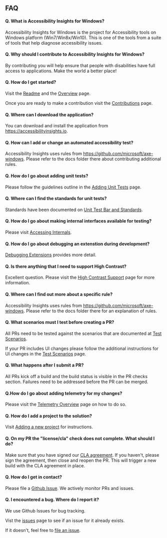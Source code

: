 ## FAQ
#### Q. What is Accessibility Insights for Windows?
Accessibility Insights for Windows is the project for Accessibility tools on Windows platform (Win7/Win8x/Win10). This is one of the tools from a suite of tools that help diagnose accessibility issues. 

#### Q. Why should I contribute to Accessibility Insights for Windows?
By contributing you will help ensure that people with disabilities have full access to applications. Make the world a better place!

#### Q. How do I get started?
Visit the [Readme](../README.md) and the [Overview](Overview.md) page.

Once you are ready to make a contribution visit the [Contributions](../Contributing.md) page.

#### Q. Where can I download the application?
You can download and install the application from https://accessibilityinsights.io.

#### Q. How can I add or change an automated accessibility test?
Accessibility Insights uses rules from https://github.com/microsoft/axe-windows. Please refer to the docs folder there about contributing additional rules.

#### Q. How do I go about adding unit tests?
Please follow the guidelines outline in the [Adding Unit Tests](AddUnitTests.md) page.

#### Q. Where can I find the standards for unit tests?
Standards have been documented on [Unit Test Bar and Standards](UnitTestBarAndStandards.md).

#### Q. How do I go about making internal interfaces available for testing? 
Please visit [Accessing Internals](AccessingInternals.md).

#### Q. How do I go about debugging an extenstion during development?
[Debugging Extensions](DebuggingExtensions.md) provides more detail.

#### Q. Is there anything that I need to support High Contrast?
Excellent question. Please visit the [High Contrast Support](HighContrastSupport.md) page for more information.

#### Q. Where can I find out more about a specific rule?
Accessibility Insights uses rules from https://github.com/microsoft/axe-windows. Please refer to the docs folder there for an explanation of rules.

#### Q. What scenarios must I test before creating a PR? 
All PRs need to be tested against the scenarios that are documented at [Test Scenarios](Scenarios.md). 

If your PR includes UI changes please follow the additional instructions for UI changes in the [Test Scenarios](Scenarios.md) page.

#### Q. What happens after I submit a PR?
All PRs kick off a build and the build status is visible in the PR checks section. Failures need to be addressed before the PR can be merged. 

#### Q.How do I go about adding telemetry for my changes?
Please visit the [Telemetry Overview](TelemetryOverview.md) page on how to do so.

#### Q. How do I add a project to the solution?
Visit [Adding a new project](NewProject.md) for instructions.

#### Q. On my PR the "license/cla" check does not complete. What should I do?
Make sure that you have signed our [CLA agreement](../Contributing.md). If you haven't, please sign the agreement, then close and reopen the PR. This will trigger a new build with the CLA agreement in place.

#### Q. How do I get in contact?
Please file a [Github Issue](https://github.com/Microsoft/accessibility-insights-windows/issues/new/choose). We actively monitor PRs and issues.

#### Q. I encountered a bug. Where do I report it?
We use Github Issues for bug tracking.

Vist the [issues](https://github.com/Microsoft/accessibility-insights-windows/issues?q=is%3Aissue+is%3Aopen%2Cclosed) page to see if an issue for it already exists.

If it doesn't, feel free to [file an issue](https://github.com/Microsoft/accessibility-insights-windows/issues/new/choose).
